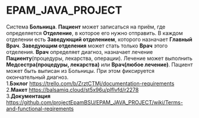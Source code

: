 # EPAM_JAVA_PROJECT

Система **Больница**.   **Пациент** может записаться на приём, где определяется **Отделение**, в которое его нужно отправить.   В каждом отделении есть __Заведующий отделением__, которого назначает **Главный Врач**.   **Заведующим отделения** может стать только **Врач** этого отделения.   **Врач** определяет диагноз, назначает лечение __Пациенту__(процедуры, лекарства, операции).    Лечение может выполнить **Медсестра(процедуры, лекарства)** или **Врач(любое лечение)**. Пациент может быть выписан из Больницы. При этом фиксируется окончательный диагноз.   
1.__Бэклог__ https://trello.com/b/ZrztCTMj/documentation-requirements   
2.__Макет__ https://balsamiq.cloud/st5x96u/plflvfd/r2278   
3.__Документация__ https://github.com/projectEpamBSU/EPAM_JAVA_PROJECT/wiki/Terms-and-functional-reqirements
